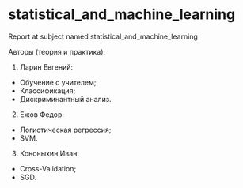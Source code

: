 # statistical_and_machine_learning
Report at subject named statistical_and_machine_learning

Авторы (теория и практика):
1. Ларин Евгений:
* Обучение с учителем;
* Классификация;
* Дискриминантный анализ.

2. Ежов Федор:
* Логистическая регрессия;
* SVM.

3. Кононыхин Иван:
* Cross-Validation;
* SGD.
